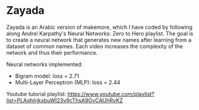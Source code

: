 # Zayada

Zayada is an Arabic version of makemore, which I have coded by following along Andrei Karpathy's Neural Networks: Zero to Hero playlist. The goal is to create a neural network that generates new names after learning from a dataset of common names. Each video increases the complexity of the network and thus their performance.

Neural networks implemented:
- Bigram model: loss = 2.71
- Multi-Layer Perceptron (MLP): loss = 2.44

Youtube tutorial playlist: https://www.youtube.com/playlist?list=PLAqhIrjkxbuWI23v9cThsA9GvCAUhRvKZ
